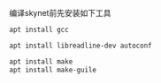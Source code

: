 编译skynet前先安装如下工具

```bash
apt install gcc

apt install libreadline-dev autoconf

apt install make
apt install make-guile
```



